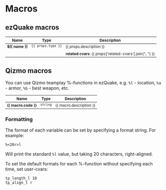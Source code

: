 ---
---

<script setup>
import ezquakeMacros from './../../data/ezquake/help_macros.json'
import qizmoMacros from './../../data/qizmo_macros.json'
</script>

# Macros

## ezQuake macros

<table style="font-size: 0.85em">
    <thead>
        <tr>
            <th>Name</th>
            <th>Type</th>
            <th>Description</th>
        </tr>
    </thead>
    <tbody>
        <tr v-for="(props, name) in ezquakeMacros">
            <td valign="top">
                <strong>${{ name }}</strong>
            </td>
            <td valign="top">
                <code v-if="props.type">{{ props.type }}</code>
            </td>
            <td valign="top">
                    {{ props.description }}
                    <div v-if="props['related-cvars']" style="margin-top: 0.5rem">
                        <strong>related cvars</strong>: {{ props['related-cvars'].join(", ") }}
                    </div>
            </td>
        </tr>
    </tbody>
</table>

## Qizmo macros

You can use Qizmo teamplay %-functions in ezQuake, e.g. `%l` - location, `%a` - armor, `%b` - best weapon, etc.

<table style="font-size: 0.85em">
    <thead>
        <tr>
            <th>Name</th>
            <th>Type</th>
            <th>Description</th>
        </tr>
    </thead>
    <tbody>
        <tr v-for="macro in qizmoMacros">
            <td valign="top">
                <strong>{{ macro.code }}</strong>
            </td>
            <td valign="top">
                <code>string</code>
            </td>
            <td valign="top">
                {{ macro.description }}
            </td>
        </tr>
    </tbody>
</table>

### Formatting

The format of each variable can be set by specifying a format string. For example:

```
%<20r>l
```

Will print the standard `%l` value, but taking 20 characters, right-aligned.

To set the default formats for each %-function without specifying each time, set user-cvars:

```
tp_length_l 10
tp_align_l r
```
